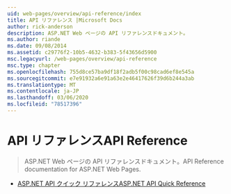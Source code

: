 ```yaml
---
uid: web-pages/overview/api-reference/index
title: API リファレンス |Microsoft Docs
author: rick-anderson
description: ASP.NET Web ページの API リファレンスドキュメント。
ms.author: riande
ms.date: 09/08/2014
ms.assetid: c29776f2-10b5-4632-b383-5f43656d5900
msc.legacyurl: /web-pages/overview/api-reference
msc.type: chapter
ms.openlocfilehash: 755d8ce57ba9df18f2adb5f00c98cad6ef8e545a
ms.sourcegitcommit: e7e91932a6e91a63e2e46417626f39d6b244a3ab
ms.translationtype: MT
ms.contentlocale: ja-JP
ms.lasthandoff: 03/06/2020
ms.locfileid: "78517396"
---
```

# <a name="api-reference"></a><span data-ttu-id="90290-103">API リファレンス</span><span class="sxs-lookup"><span data-stu-id="90290-103">API Reference</span></span>

> <span data-ttu-id="90290-104">ASP.NET Web ページの API リファレンスドキュメント。</span><span class="sxs-lookup"><span data-stu-id="90290-104">API Reference documentation for ASP.NET Web Pages.</span></span>

- [<span data-ttu-id="90290-105">ASP.NET API クイック リファレンス</span><span class="sxs-lookup"><span data-stu-id="90290-105">ASP.NET API Quick Reference</span></span>](asp-net-web-pages-api-reference.md)
